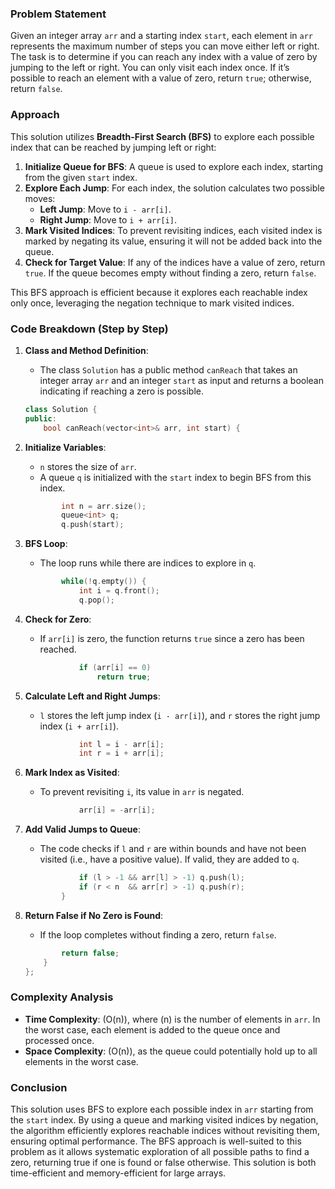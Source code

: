 
### Problem Statement
Given an integer array `arr` and a starting index `start`, each element in `arr` represents the maximum number of steps you can move either left or right. The task is to determine if you can reach any index with a value of zero by jumping to the left or right. You can only visit each index once. If it’s possible to reach an element with a value of zero, return `true`; otherwise, return `false`.

### Approach
This solution utilizes **Breadth-First Search (BFS)** to explore each possible index that can be reached by jumping left or right:
1. **Initialize Queue for BFS**: A queue is used to explore each index, starting from the given `start` index.
2. **Explore Each Jump**: For each index, the solution calculates two possible moves:
   - **Left Jump**: Move to `i - arr[i]`.
   - **Right Jump**: Move to `i + arr[i]`.
3. **Mark Visited Indices**: To prevent revisiting indices, each visited index is marked by negating its value, ensuring it will not be added back into the queue.
4. **Check for Target Value**: If any of the indices have a value of zero, return `true`. If the queue becomes empty without finding a zero, return `false`.

This BFS approach is efficient because it explores each reachable index only once, leveraging the negation technique to mark visited indices.

### Code Breakdown (Step by Step)

1. **Class and Method Definition**:
   - The class `Solution` has a public method `canReach` that takes an integer array `arr` and an integer `start` as input and returns a boolean indicating if reaching a zero is possible.

   ```cpp
   class Solution {
   public:
       bool canReach(vector<int>& arr, int start) {
   ```

2. **Initialize Variables**:
   - `n` stores the size of `arr`.
   - A queue `q` is initialized with the `start` index to begin BFS from this index.

   ```cpp
           int n = arr.size();
           queue<int> q;
           q.push(start);
   ```

3. **BFS Loop**:
   - The loop runs while there are indices to explore in `q`.

   ```cpp
           while(!q.empty()) {
               int i = q.front();
               q.pop();
   ```

4. **Check for Zero**:
   - If `arr[i]` is zero, the function returns `true` since a zero has been reached.

   ```cpp
               if (arr[i] == 0)
                   return true;
   ```

5. **Calculate Left and Right Jumps**:
   - `l` stores the left jump index (`i - arr[i]`), and `r` stores the right jump index (`i + arr[i]`).

   ```cpp
               int l = i - arr[i];
               int r = i + arr[i];
   ```

6. **Mark Index as Visited**:
   - To prevent revisiting `i`, its value in `arr` is negated.

   ```cpp
               arr[i] = -arr[i];
   ```

7. **Add Valid Jumps to Queue**:
   - The code checks if `l` and `r` are within bounds and have not been visited (i.e., have a positive value). If valid, they are added to `q`.

   ```cpp
               if (l > -1 && arr[l] > -1) q.push(l);
               if (r < n  && arr[r] > -1) q.push(r);
           }
   ```

8. **Return False if No Zero is Found**:
   - If the loop completes without finding a zero, return `false`.

   ```cpp
           return false;
       }
   };
   ```

### Complexity Analysis

- **Time Complexity**: \(O(n)\), where \(n\) is the number of elements in `arr`. In the worst case, each element is added to the queue once and processed once.
- **Space Complexity**: \(O(n)\), as the queue could potentially hold up to all elements in the worst case.

### Conclusion
This solution uses BFS to explore each possible index in `arr` starting from the `start` index. By using a queue and marking visited indices by negation, the algorithm efficiently explores reachable indices without revisiting them, ensuring optimal performance. The BFS approach is well-suited to this problem as it allows systematic exploration of all possible paths to find a zero, returning true if one is found or false otherwise. This solution is both time-efficient and memory-efficient for large arrays.